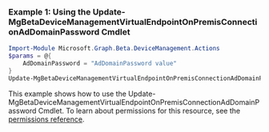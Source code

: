 ### Example 1: Using the Update-MgBetaDeviceManagementVirtualEndpointOnPremisConnectionAdDomainPassword Cmdlet
```powershell
Import-Module Microsoft.Graph.Beta.DeviceManagement.Actions
$params = @{
	AdDomainPassword = "AdDomainPassword value"
}
Update-MgBetaDeviceManagementVirtualEndpointOnPremisConnectionAdDomainPassword -CloudPcOnPremisesConnectionId $cloudPcOnPremisesConnectionId -BodyParameter $params
```
This example shows how to use the Update-MgBetaDeviceManagementVirtualEndpointOnPremisConnectionAdDomainPassword Cmdlet.
To learn about permissions for this resource, see the [permissions reference](/graph/permissions-reference).
